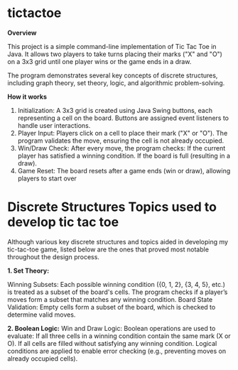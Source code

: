 # tictactoe
**Overview**

This project is a simple command-line implementation of Tic Tac Toe in Java. It allows two players to take turns placing their marks ("X" and "O") on a 3x3 grid until one player wins or the game ends in a draw.

The program demonstrates several key concepts of discrete structures, including graph theory, set theory, logic, and algorithmic problem-solving.

**How it works** 
1. Initialization:
A 3x3 grid is created using Java Swing buttons, each representing a cell on the board.
Buttons are assigned event listeners to handle user interactions.
2. Player Input:
Players click on a cell to place their mark ("X" or "O").
The program validates the move, ensuring the cell is not already occupied.
3. Win/Draw Check:
After every move, the program checks:
If the current player has satisfied a winning condition.
If the board is full (resulting in a draw).
4. Game Reset:
The board resets after a game ends (win or draw), allowing players to start over

# Discrete Structures Topics used to develop tic tac toe 
Although various key discrete structures and topics aided in developing my tic-tac-toe game, listed below are the ones that proved most notable throughout the design process. 

**1. Set Theory:** 

Winning Subsets:
Each possible winning condition ({0, 1, 2}, {3, 4, 5}, etc.) is treated as a subset of the board's cells.
The program checks if a player’s moves form a subset that matches any winning condition.
Board State Validation:
Empty cells form a subset of the board, which is checked to determine valid moves.

**2. Boolean Logic:**
Win and Draw Logic:
Boolean operations are used to evaluate:
If all three cells in a winning condition contain the same mark (X or O).
If all cells are filled without satisfying any winning condition.
Logical conditions are applied to enable error checking (e.g., preventing moves on already occupied cells).
